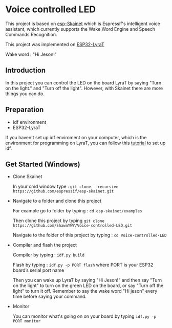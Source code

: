 # Voice controlled LED
 This project is based on [esp-Skainet](https://github.com/espressif/esp-skainet) which is Espressif's intelligent voice assistant, which currently supports the Wake Word Engine and Speech Commands Recognition.
 
 This project was implemented on [ESP32-LyraT](https://www.espressif.com/en/products/devkits/esp-audio-devkits)
 
 Wake word : "Hi Jeson!"
 
 
## Introduction
  In this project you can control the LED on the board LyraT by saying "Turn on the light." and "Turn off the light". However, with Skainet there are more things you can do.
 
## Preparation
* idf environment
* ESP32-LyraT

 If you haven't set up idf enviroment on your computer, which is the environment for programming on LyraT, you can follow this [tutorial](https://docs.espressif.com/projects/esp-idf/en/v4.2.1/esp32/get-started/index.html) to set up idf. 

## Get Started (Windows)
* Clone Skainet
 
  In your cmd window type : ```git clone --recursive https://github.com/espressif/esp-skainet.git ```
  
* Navigate to a folder and clone this project
 
  For example go to folder <examples> by typing : ```cd esp-skainet/examples```
 
  Then clone this project by typing ```git clone https://github.com/ShawnYWY/Voice-controlled-LED.git```
 
  Navigate to the folder of this project by typing : ```cd Voice-controlled-LED```

* Compiler and flash the project

  Compiler by typing : ```idf.py build```
 
  Flash by typing : ```idf.py -p PORT flash``` where PORT is your ESP32 board’s serial port name
 
  Then you can wake up LyraT by saying "Hi Jeson!" and then say "Turn on the light" to turn on the green LED on the board, or say "Turn off the light" to turn it off. Remember to say the wake word "Hi jeson" every time before saying your command.
 
* Monitor
  
  You can monitor what's going on on your board by typing ```idf.py -p PORT monitor```
